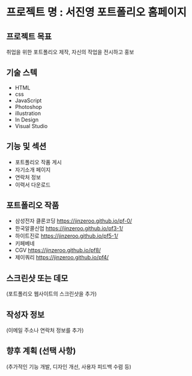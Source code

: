 # 프로젝트 명 : 서진영 포트폴리오 홈페이지

## 프로젝트 목표
취업을 위한 포트폴리오 제작, 자신의 작업을 전시하고 홍보

## 기술 스텍

- HTML
- css
- JavaScript
- Photoshop
- illustration
- In Design
- Visual Studio
  

## 기능 및 섹션

- 포트폴리오 작품 게시
- 자기소개 페이지
- 연락처 정보
- 이력서 다운로드 

## 포트폴리오 작품
- 삼성전자 클론코딩 https://jinzeroo.github.io/pf-0/
- 한국알콜신업 https://jinzeroo.github.io/pf3-1/
- 하이트진로 https://jinzeroo.github.io/pf5-1/
- 키페베네
- CGV  https://jinzeroo.github.io/pf8/
- 제이쿼리 https://jinzeroo.github.io/pf4/

## 스크린샷 또는 데모
(포트폴리오 웹사이트의 스크린샷을 추가)

## 작성자 정보
(이메일 주소나 연락처 정보를 추가)

## 향후 계획 (선택 사항)
(추가적인 기능 개발, 디자인 개선, 사용자 피드백 수렴 등)
